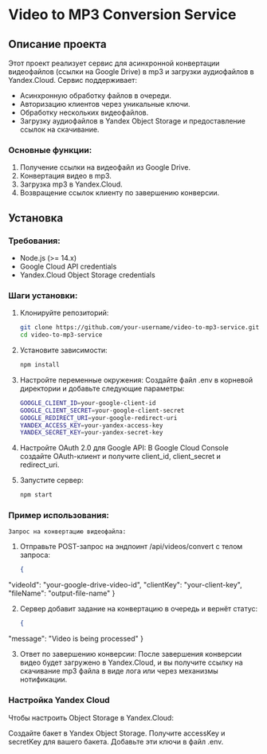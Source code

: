 # Video to MP3 Conversion Service

## Описание проекта

Этот проект реализует сервис для асинхронной конвертации видеофайлов (ссылки на Google Drive) в mp3 и загрузки аудиофайлов в Yandex.Cloud. Сервис поддерживает:
- Асинхронную обработку файлов в очереди.
- Авторизацию клиентов через уникальные ключи.
- Обработку нескольких видеофайлов.
- Загрузку аудиофайлов в Yandex Object Storage и предоставление ссылок на скачивание.

### Основные функции:
1. Получение ссылки на видеофайл из Google Drive.
2. Конвертация видео в mp3.
3. Загрузка mp3 в Yandex.Cloud.
4. Возвращение ссылок клиенту по завершению конверсии.

## Установка

### Требования:
- Node.js (>= 14.x)
- Google Cloud API credentials
- Yandex.Cloud Object Storage credentials

### Шаги установки:
1. Клонируйте репозиторий:
   ```bash
   git clone https://github.com/your-username/video-to-mp3-service.git
   cd video-to-mp3-service

2. Установите зависимости:
   ```bash
   npm install

3. Настройте переменные окружения: Создайте файл .env в корневой директории и добавьте следующие параметры:
   ```bash
   GOOGLE_CLIENT_ID=your-google-client-id
   GOOGLE_CLIENT_SECRET=your-google-client-secret
   GOOGLE_REDIRECT_URI=your-google-redirect-uri
   YANDEX_ACCESS_KEY=your-yandex-access-key
   YANDEX_SECRET_KEY=your-yandex-secret-key

4. Настройте OAuth 2.0 для Google API:
    В Google Cloud Console создайте OAuth-клиент и получите client_id, client_secret и redirect_uri.

5. Запустите сервер:
   ```bash
   npm start

### Пример использования:
    Запрос на конвертацию видеофайла:
1. Отправьте POST-запрос на эндпоинт /api/videos/convert с телом запроса:
   ```json
   {
  "videoId": "your-google-drive-video-id",
  "clientKey": "your-client-key",
  "fileName": "output-file-name"
   }

2. Сервер добавит задание на конвертацию в очередь и вернёт статус:
   ```json
   {
  "message": "Video is being processed"
   }

3. Ответ по завершению конверсии:
    После завершения конверсии видео будет загружено в Yandex.Cloud, и вы получите ссылку на скачивание mp3 файла в виде лога или через механизмы нотификации.

### Настройка Yandex Cloud

Чтобы настроить Object Storage в Yandex.Cloud:

Создайте бакет в Yandex Object Storage.
Получите accessKey и secretKey для вашего бакета.
Добавьте эти ключи в файл .env.